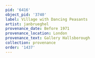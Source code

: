 ```yaml
---
pid: '6416'
object_pid: '3740'
label: Village with Dancing Peasants
artist: janbrueghel
provenance_date: Before 1971
provenance_location: London
provenance_text: Gallery Hallsborough
collection: provenance
order: '1437'
---
```

